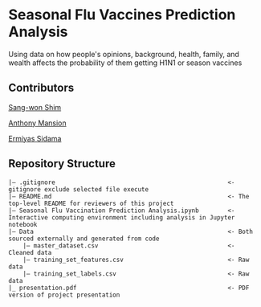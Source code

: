 # Seasonal Flu Vaccines Prediction Analysis

Using data on how people's opinions, background, health, family, and wealth affects the probability of them getting H1N1 or season vaccines

## Contributors

[Sang-won Shim](https://github.com/sangwon224)

[Anthony Mansion](https://github.com/MansionAnthony)

[Ermiyas Sidama](https://github.com/ermiyas-sidama)

## Repository Structure
```
|— .gitignore                                                <- gitignore exclude selected file execute
|— README.md                                                 <- The top-level README for reviewers of this project
|— Seasonal Flu Vaccination Prediction Analysis.ipynb        <- Interactive computing environment including analysis in Jupyter notebook
|— Data                                                      <- Both sourced externally and generated from code
    |— master_dataset.csv                                    <- Cleaned data
    |— training_set_features.csv                             <- Raw data
    |— training_set_labels.csv                               <- Raw data
|_ presentation.pdf                                          <- PDF version of project presentation
```

